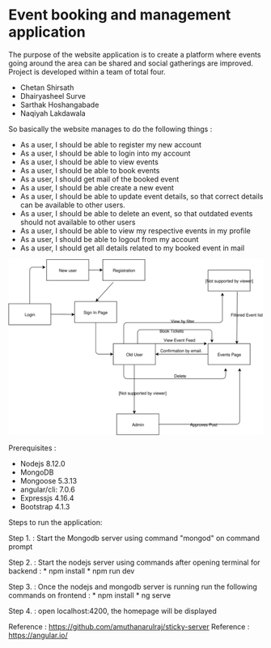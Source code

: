 # Event booking and management application
The purpose of the website application is to create a platform where events going around the area can be shared and social gatherings are improved.
Project is developed within a team of total four.
* Chetan Shirsath
* Dhairyasheel Surve
* Sarthak Hoshangabade
* Naqiyah Lakdawala

So basically the website manages to do the following things :

* As a user, I should be able to register my new account
* As a user, I should be able to login into my account
* As a user, I should be able to view events 
* As a user, I should be able to book events
* As a user, I should get mail of the booked event
* As a user, I should be able create a new event
* As a user, I should be able to update event details, so that correct details can be available to other users.
* As a user, I should be able to delete an event, so that outdated events should not available to other users
* As a user, I should be able to view my respective events in my profile
* As a user, I should be able to logout from my account
* As a user, I should get all details related to my booked event in mail




<img src = "Web_developers.svg">



Prerequisites : 

* Nodejs 8.12.0
* MongoDB
* Mongoose 5.3.13
* angular/cli: 7.0.6
* Expressjs 4.16.4
* Bootstrap 4.1.3

Steps to run the application:

Step 1. : Start the Mongodb server using command "mongod" on command prompt

Step 2. : Start the nodejs server using commands after opening terminal for backend :
        * npm install 
        * npm run dev 
        
Step 3. : Once the nodejs and mongodb server is running run the following commands on frontend :
        * npm install
        * ng serve
        
Step 4. : open localhost:4200, the homepage will be displayed


Reference : https://github.com/amuthanarulraj/sticky-server
Reference : https://angular.io/


